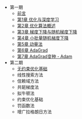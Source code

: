 <!-- docs/_sidebar.md -->

- 第一期
  - [前言](README.md)
  - [第1章 优化与深度学习](./第一期/Chapter1.优化与深度学习.md)
  - [第2章 优化算法概述](./第一期/Chapter2.优化算法概述.md)
  - [第3章 梯度下降与随机梯度下降](./第一期/Chapter3.梯度下降与随机梯度下降.md)
  - [第4章 小批量随机梯度下降](./第一期/Chapter4.MBGD.md)
  - [第5章 动量法](./第一期/Chapter5.Momentum.md)
  - [第6章 AdaGrad](./第一期/Chapter6.AdaGrad.md)
  - [第7章 AdaGrad变种 - Adam](./第一期/Chapter7.Adam.md)
- 第二期
  - [无约束优化基础](./第二期/无约束优化基础.md)
  - 线性搜索方法
  - 信赖域方法
  - 共轭梯度法
  - 拟牛顿法
  - 约束优化基础
  - 罚函数法
  - 增广拉格朗日方法
